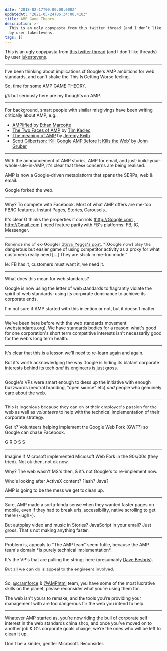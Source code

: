 ```yaml
---
date: "2018-02-17T00:00:00.000Z"
updatedAt: "2021-05-24T06:34:00.410Z"
title: AMP Game Theory
description: >-
  This is an ugly copypasta from this twitter thread (and I don’t like threads)
  by user lukestevens.
tags: []
---
```


This is an ugly copypasta from [this twitter thread](https://twitter.com/lukestevens/status/963905898895699968) (and I don't like threads) by user [lukestevens](https://twitter.com/lukestevens).

<hr>

I've been thinking about implications of Google's AMP ambitions for web standards, and can't shake the This Is Getting Worse feeling.

So, time for some AMP GAME THEORY.

j/k but seriously here are my thoughts on AMP.

<hr>

For background, smart people with similar misgivings have been writing critically about AMP, e.g.:

- [AMPlified](https://ethanmarcotte.com/wrote/amplified/) by [Ethan Marcotte](https://twitter.com/beep)
- [The Two Faces of AMP](https://timkadlec.com/remembers/2018-02-14-the-two-faces-of-amp/) by [Tim Kadlec](https://twitter.com/tkadlec)
- [The meaning of AMP](https://adactio.com/journal/13035) by [Jeremy Keith](https://twitter.com/adactio)
- [Scott Gilbertson: ‘Kill Google AMP Before It Kills the Web’](https://daringfireball.net/linked/2017/05/20/gilbertson-amp) by [John Gruber](https://twitter.com/gruber)

<hr>

With the announcement of AMP stories, AMP for email, and just-build-your-whole-site-in-AMP, it's clear that these concerns are being realised.

AMP is now a Google-driven metaplatform that spans the SERPs, web & email.

Google forked the web.

<hr>

Why? To compete with Facebook. Most of what AMP offers are me-too FB/IG features. Instant Pages, Stories, Carousels...

It's clear G thinks the properties it controls (http://Google.com , http://Gmail.com ) need feature parity with FB's platforms: FB, IG, Messenger.

<hr>

Reminds me of ex-Googler [Steve Yegge's post](https://medium.com/@steve.yegge/why-i-left-google-to-join-grab-86dfffc0be84): "[Google now] play the dangerous but easier game of using competitor activity as a proxy for what customers really need [...] They are stuck in me-too mode."

Ie: FB has it, customers must want it, we need it.

<hr>

What does this mean for web standards?

Google is now using the letter of web standards to flagrantly violate the spirit of web standards: using its corporate dominance to achieve its corporate ends.

I'm not sure if AMP started with this intention or not, but it doesn't matter.

<hr>

We've been here before with the web standards movement ([webstandards.org](https://www.webstandards.org)). We have standards bodies for a reason: what's good for one corporation's short term competitive interests isn't necessarily good for the web's long term health.

<hr>

It's clear that this is a lesson we'll need to re-learn again and again.

But it's worth acknowledging the way Google is hiding its blatant corporate interests behind its tech _and_ its engineers is just gross.

<hr>

Google's VPs were smart enough to dress up the initiative with enough buzzwords (neutral branding, "open source" etc) _and_ people who genuinely care about the web.

<hr>

This is ingenious because they can enlist their employee's passion for the web as well as _volunteers_ to help with the technical implementation of their corporate strategy.

Get it? Volunteers helping implement the Google Web Fork (GWF?) so Google can chase Facebook.

G R O S S

<hr>

Imagine if Microsoft implemented Microsoft Web Fork in the 90s/00s (they tried). Not ok then, not ok now.

Why? The web wasn't MS's then, & it's not Google's to re-implement now.

Who's looking after ActiveX content? Flash? Java?

AMP is going to be the mess we get to clean up.

<hr>

Sure, AMP made a sorta-kinda sense when they wanted faster pages on mobile, even if they had to break urls, accessibility, native scrolling to get there (~ugh~).

But autoplay video and music in Stories? JavaScript in your email? Just gross. That's not making anything faster.

<hr>

Problem is, appeals to "The AMP team" seem futile, because the AMP team's domain \*is purely technical implementation\*.

It's the VP's that are pulling the strings here (presumably [Dave Besbris](https://twitter.com/tweetbez)).

But all we can do is appeal to the engineers involved.

<hr>

So, [@cramforce](https://twitter.com/cramforce) & [@AMPhtml](https://twitter.com/AMPhtml) team, you have some of the most lucrative skills on the planet, please reconsider what you’re using them for.

The web isn't yours to remake, and the tools you’re providing your management with are too dangerous for the web you intend to help.

<hr>

Whatever AMP started as, you’re now riding the bull of corporate self interest in the web standards china shop, and once you’ve moved on to another job & G's corporate goals change, we’re the ones who will be left to clean it up.

Don't be a kinder, gentler Microsoft. Reconsider.
